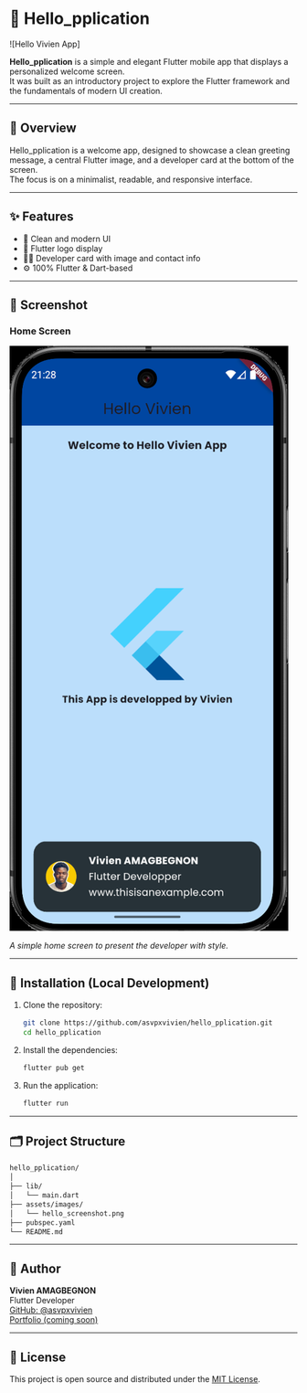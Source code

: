 # 📱 Hello_pplication

![Hello Vivien App]

**Hello_pplication** is a simple and elegant Flutter mobile app that displays a personalized welcome screen.  
It was built as an introductory project to explore the Flutter framework and the fundamentals of modern UI creation.

---

## 🧭 Overview

Hello_pplication is a welcome app, designed to showcase a clean greeting message, a central Flutter image, and a developer card at the bottom of the screen.  
The focus is on a minimalist, readable, and responsive interface.

---

## ✨ Features

- 🎨 Clean and modern UI
- 💙 Flutter logo display
- 🧑‍💻 Developer card with image and contact info
- ⚙️ 100% Flutter & Dart-based

---

## 📸 Screenshot

### Home Screen
![Hello Vivien App Screenshot](https://github.com/asvpxvivien/hello_pplication/blob/main/assets/images/hello_screenshot.png)

*A simple home screen to present the developer with style.*

---

## 🚀 Installation (Local Development)

1. Clone the repository:
   ```bash
   git clone https://github.com/asvpxvivien/hello_pplication.git
   cd hello_pplication
   ```

2. Install the dependencies:
   ```bash
   flutter pub get
   ```

3. Run the application:
   ```bash
   flutter run
   ```

---

## 🗂️ Project Structure

```
hello_pplication/
│
├── lib/
│   └── main.dart
├── assets/images/
│   └── hello_screenshot.png
├── pubspec.yaml
└── README.md
```

---

## 👤 Author

**Vivien AMAGBEGNON**  
Flutter Developer  
[GitHub: @asvpxvivien](https://github.com/asvpxvivien)  
[Portfolio (coming soon)](https://www.thisisanexample.com)

---

## 📝 License

This project is open source and distributed under the [MIT License](LICENSE).
